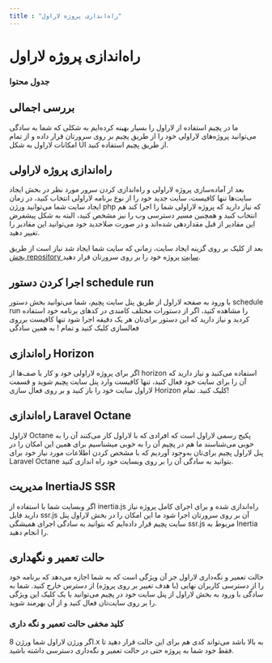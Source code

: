 ```yaml
---
title : "راه‌اندازی پروژه لاراول"
---
```


# راه‌اندازی پروژه لاراول

### جدول محتوا

## بررسی اجمالی 
<div id="20305465176"><script type="text/JavaScript" src="https://www.aparat.com/embed/EJHic?data[rnddiv]=20305465176&data[responsive]=yes"></script></div>

ما در پچیم استفاده از لاراول را بسیار بهینه کرده‌ایم به شکلی که شما به سادگی می‌توانید پروژه‌های لاراولی خود را از طریق پچیم بر روی سرورتان قرار داده و از تمام امکانات لاراول به شکل UI از طریق پچیم استفاده کنید.


## راه‌اندازی پروژه لاراولی
<div id="71631772907"><script type="text/JavaScript" src="https://www.aparat.com/embed/FnEN6?data[rnddiv]=71631772907&data[responsive]=yes"></script></div>

بعد از آماده‌سازی پروژه لاراولی و راه‌اندازی کردن سرور مورد نظر در بخش ایجاد سایت‌ها تنها کافیست، سایت جدید خود را از نوع برنامه لاراولی انتخاب کنید، در زمان ایجاد سایت شما می‌توانید ورژن php که نیاز دارید که پروژه لاراولی شما را اجرا کند هم انتخاب کنید و همچنین مسیر دسترسی وب را نیز مشخص کنید، البته به شکل پیشفرض این مقادیر از قبل مقداردهی شده‌اند و در صورت صلاحدید خود می‌توانید این مقادیر را تغییر دهید.

بعد از کلیک بر روی گزینه ایجاد سایت، زمانی که سایت شما ایجاد شد نیاز است از طریق [بخش repository سایت](/sites/setup-site/setup-application) پروژه خود را بر روی سرورتان قرار دهید.

## اجرا کردن دستور schedule run

با ورود به صفحه لاراول از طریق پنل سایت پچیم، شما می‌توانید بخش دستور schedule run را مشاهده کنید، اگر از دستورات مختلف کامندی در کدهای برنامه خود استفاده کردید و نیاز دارید که این دستور برای‌تان هر یک دقیقه اجرا شود تنها کافیست برروی فعالسازی کلیک کنید و تمام ! به همین سادگی

## راه‌اندازی Horizon

 اگر برای پروژه لاراولی خود و کار با صف‌ها از horizon استفاده می‌کنید و نیاز دارید که آن را برای سایت خود فعال کنید، تنها کافیست وارد پنل سایت پچیم شوید و قسمت لاراول سایت خود را باز کنید و بر روی فعال سازی Horizon کلیک کنید. تمام!

## راه‌اندازی Laravel Octane

لاراول Octane پکیج رسمی لاراول است که افرادی که با لاراول کار می‌کنند آن را به خوبی می‌شناسند ما هم در پچیم آن را به خوبی میشناسیم برای همین این امکان را در پنل لاراول پچیم برای‌تان به‌وجود آوردیم که با مشخص کردن اطلاعات مورد نیاز خود برای Laravel Octane بتوانید به سادگی آن را بر روی وبسایت خود راه اندازی کنید.

## مدیریت InertiaJS SSR

اگر وبسایت شما با استفاده از inertia.js راه‌اندازی شده و برای اجرای کامل پروژه نیاز دارید فایل ssr.js آن بر روی سرورتان اجرا شود ما این امکان را در بخش لاراول پنل سایت پچیم قرار داده‌ایم که بتوانید به سادگی اجرای همیشگی ssr.js مربوط به Inertia را انجام دهید.

## حالت تعمیر و نگهداری

حالت تعمیر و نگه‌داری لاراول جز آن ویژگی است که به شما اجازه می‌دهد که برنامه خود را از دسترسی کاربران نهایی (با هدف تغییر بر روی پروژه) از دسترس خارج کنید. شما به سادگی با ورود به بخش لاراول از پنل سایت خود در پچیم می‌توانید با یک کلیک این ویژگی را بر روی سایت‌تان فعال کنید و از آن بهرمند شوید.

### کلید مخفی حالت تعمیر و نگه داری

اگر ورژن لاراول شما ورژن 8.x به بالا باشد می‌تواند کدی هم برای این حالت قرار دهید تا فقط خود شما به پروژه حتی در حالت تعمیر و نگه‌داری دسترسی داشته باشید.
